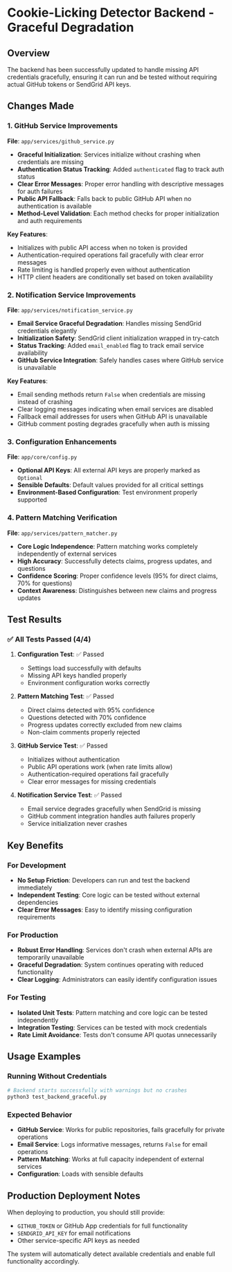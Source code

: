# Cookie-Licking Detector Backend - Graceful Degradation

## Overview
The backend has been successfully updated to handle missing API credentials gracefully, ensuring it can run and be tested without requiring actual GitHub tokens or SendGrid API keys.

## Changes Made

### 1. GitHub Service Improvements
**File**: `app/services/github_service.py`

- **Graceful Initialization**: Services initialize without crashing when credentials are missing
- **Authentication Status Tracking**: Added `authenticated` flag to track auth status
- **Clear Error Messages**: Proper error handling with descriptive messages for auth failures
- **Public API Fallback**: Falls back to public GitHub API when no authentication is available
- **Method-Level Validation**: Each method checks for proper initialization and auth requirements

**Key Features**:
- Initializes with public API access when no token is provided
- Authentication-required operations fail gracefully with clear error messages
- Rate limiting is handled properly even without authentication
- HTTP client headers are conditionally set based on token availability

### 2. Notification Service Improvements
**File**: `app/services/notification_service.py`

- **Email Service Graceful Degradation**: Handles missing SendGrid credentials elegantly
- **Initialization Safety**: SendGrid client initialization wrapped in try-catch
- **Status Tracking**: Added `email_enabled` flag to track email service availability
- **GitHub Service Integration**: Safely handles cases where GitHub service is unavailable

**Key Features**:
- Email sending methods return `False` when credentials are missing instead of crashing
- Clear logging messages indicating when email services are disabled
- Fallback email addresses for users when GitHub API is unavailable
- GitHub comment posting degrades gracefully when auth is missing

### 3. Configuration Enhancements
**File**: `app/core/config.py`

- **Optional API Keys**: All external API keys are properly marked as `Optional`
- **Sensible Defaults**: Default values provided for all critical settings
- **Environment-Based Configuration**: Test environment properly supported

### 4. Pattern Matching Verification
**File**: `app/services/pattern_matcher.py`

- **Core Logic Independence**: Pattern matching works completely independently of external services
- **High Accuracy**: Successfully detects claims, progress updates, and questions
- **Confidence Scoring**: Proper confidence levels (95% for direct claims, 70% for questions)
- **Context Awareness**: Distinguishes between new claims and progress updates

## Test Results

### ✅ All Tests Passed (4/4)

1. **Configuration Test**: ✅ Passed
   - Settings load successfully with defaults
   - Missing API keys handled properly
   - Environment configuration works correctly

2. **Pattern Matching Test**: ✅ Passed
   - Direct claims detected with 95% confidence
   - Questions detected with 70% confidence  
   - Progress updates correctly excluded from new claims
   - Non-claim comments properly rejected

3. **GitHub Service Test**: ✅ Passed
   - Initializes without authentication
   - Public API operations work (when rate limits allow)
   - Authentication-required operations fail gracefully
   - Clear error messages for missing credentials

4. **Notification Service Test**: ✅ Passed
   - Email service degrades gracefully when SendGrid is missing
   - GitHub comment integration handles auth failures properly
   - Service initialization never crashes

## Key Benefits

### For Development
- **No Setup Friction**: Developers can run and test the backend immediately
- **Independent Testing**: Core logic can be tested without external dependencies
- **Clear Error Messages**: Easy to identify missing configuration requirements

### For Production
- **Robust Error Handling**: Services don't crash when external APIs are temporarily unavailable
- **Graceful Degradation**: System continues operating with reduced functionality
- **Clear Logging**: Administrators can easily identify configuration issues

### For Testing
- **Isolated Unit Tests**: Pattern matching and core logic can be tested independently
- **Integration Testing**: Services can be tested with mock credentials
- **Rate Limit Avoidance**: Tests don't consume API quotas unnecessarily

## Usage Examples

### Running Without Credentials
```bash
# Backend starts successfully with warnings but no crashes
python3 test_backend_graceful.py
```

### Expected Behavior
- **GitHub Service**: Works for public repositories, fails gracefully for private operations
- **Email Service**: Logs informative messages, returns `False` for email operations
- **Pattern Matching**: Works at full capacity independent of external services
- **Configuration**: Loads with sensible defaults

## Production Deployment Notes

When deploying to production, you should still provide:
- `GITHUB_TOKEN` or GitHub App credentials for full functionality
- `SENDGRID_API_KEY` for email notifications
- Other service-specific API keys as needed

The system will automatically detect available credentials and enable full functionality accordingly.